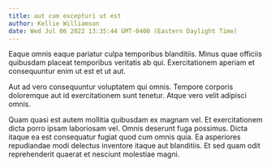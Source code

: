 ```yaml
---
title: aut cum excepturi ut est
author: Kellie Williamson
date: Wed Jul 06 2022 13:35:44 GMT-0400 (Eastern Daylight Time)
---
```

Eaque omnis eaque pariatur culpa temporibus blanditiis. Minus quae officiis quibusdam placeat temporibus veritatis ab qui. Exercitationem aperiam et consequuntur enim ut est et ut aut.

 Aut ad vero consequuntur voluptatem qui omnis. Tempore corporis doloremque aut id exercitationem sunt tenetur. Atque vero velit adipisci omnis.

 Quam quasi est autem mollitia quibusdam ex magnam vel. Et exercitationem dicta porro ipsam laboriosam vel. Omnis deserunt fuga possimus. Dicta itaque ea est consequatur fugiat quod cum omnis quia. Ea asperiores repudiandae modi delectus inventore itaque aut blanditiis. Et sed quam odit reprehenderit quaerat et nesciunt molestiae magni.